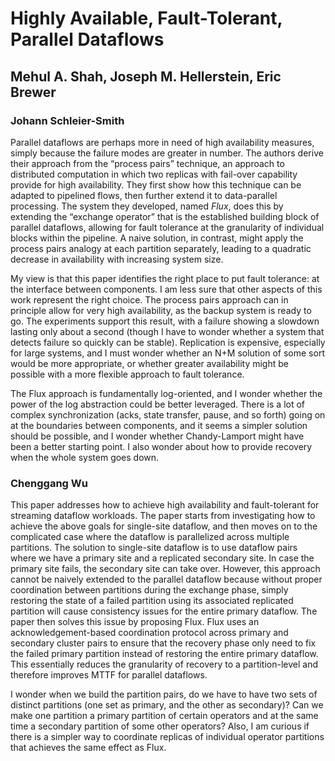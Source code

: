 # Highly Available, Fault-Tolerant, Parallel Dataflows
## Mehul A. Shah, Joseph M. Hellerstein, Eric Brewer

### Johann Schleier-Smith

Parallel dataflows are perhaps more in need of high availability measures, simply because the failure modes are greater in number. The authors derive their approach from the “process pairs” technique, an approach to distributed computation in which two replicas with fail-over capability provide for high availability. They first show how this technique can be adapted to pipelined flows, then further extend it to data-parallel processing. The system they developed, named *Flux*, does this by extending the “exchange operator” that is the established building block of parallel dataflows, allowing for fault tolerance at the granularity of individual blocks within the pipeline. A naive solution, in contrast, might apply the process pairs analogy at each partition separately, leading to a quadratic decrease in availability with increasing system size.

My view is that this paper identifies the right place to put fault tolerance: at the interface between components. I am less sure that other aspects of this work represent the right choice. The process pairs approach can in principle allow for very high availability, as the backup system is ready to go. The experiments support this result, with a failure showing a slowdown lasting only about a second (though I have to wonder whether a system that detects failure so quickly can be stable). Replication is expensive, especially for large systems, and I must wonder whether an N+M solution of some sort would be more appropriate, or whether greater availability might be possible with a more flexible approach to fault tolerance.

The Flux approach is fundamentally log-oriented, and I wonder whether the power of the log abstraction could be better leveraged.
There is a lot of complex synchronization (acks, state transfer, pause, and so forth) going on at the boundaries between components, and it seems a simpler solution should be possible, and I wonder whether Chandy-Lamport might have been a better starting point. I also wonder about how to provide recovery when the whole system goes down.

### Chenggang Wu

This paper addresses how to achieve high availability and fault-tolerant for streaming dataflow workloads. The paper starts from investigating how to achieve the above goals for single-site dataflow, and then moves on to the complicated case where the dataflow is parallelized across multiple partitions. The solution to single-site dataflow is to use dataflow pairs where we have a primary site and a replicated secondary site. In case the primary site fails, the secondary site can take over. However, this approach cannot be naively extended to the parallel dataflow because without proper coordination between partitions during the exchange phase, simply restoring the state of a failed partition using its associated replicated partition will cause consistency issues for the entire primary dataflow. The paper then solves this issue by proposing Flux. Flux uses an acknowledgement-based coordination protocol across primary and secondary cluster pairs to ensure that the recovery phase only need to fix the failed primary partition instead of restoring the entire primary dataflow. This essentially reduces the granularity of recovery to a partition-level and therefore improves MTTF for parallel dataflows.

I wonder when we build the partition pairs, do we have to have two sets of distinct partitions (one set as primary, and the other as secondary)? Can we make one partition a primary partition of certain operators and at the same time a secondary partition of some other operators? Also, I am curious if there is a simpler way to coordinate replicas of individual operator partitions that achieves the same effect as Flux.

